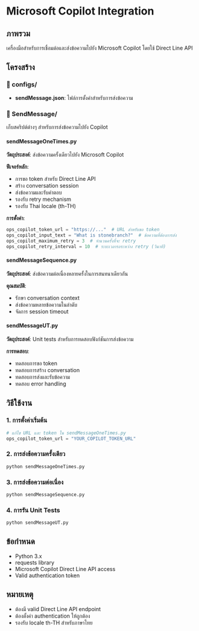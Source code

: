 # Microsoft Copilot Integration

## ภาพรวม
เครื่องมือสำหรับการเชื่อมต่อและส่งข้อความไปยัง Microsoft Copilot โดยใช้ Direct Line API

## โครงสร้าง

### 📁 configs/
- **sendMessage.json**: ไฟล์การตั้งค่าสำหรับการส่งข้อความ

### 📁 SendMessage/
เก็บสคริปต์ต่างๆ สำหรับการส่งข้อความไปยัง Copilot

#### sendMessageOneTimes.py
**วัตถุประสงค์**: ส่งข้อความครั้งเดียวไปยัง Microsoft Copilot

**ฟีเจอร์หลัก**:
- การขอ token สำหรับ Direct Line API
- สร้าง conversation session
- ส่งข้อความและรับคำตอบ
- รองรับ retry mechanism
- รองรับ Thai locale (th-TH)

**การตั้งค่า**:
```python
ops_copilot_token_url = "https://..."  # URL สำหรับขอ token
ops_copilot_input_text = "What is stonebranch?"  # ข้อความที่ต้องการส่ง
ops_copilot_maximum_retry = 3  # จำนวนครั้งที่จะ retry
ops_copilot_retry_interval = 10  # ระยะเวลารอระหว่าง retry (วินาที)
```

#### sendMessageSequence.py
**วัตถุประสงค์**: ส่งข้อความต่อเนื่องหลายครั้งในการสนทนาเดียวกัน

**คุณสมบัติ**:
- รักษา conversation context
- ส่งข้อความหลายข้อความในลำดับ
- จัดการ session timeout

#### sendMessageUT.py
**วัตถุประสงค์**: Unit tests สำหรับการทดสอบฟังก์ชันการส่งข้อความ

**การทดสอบ**:
- ทดสอบการขอ token
- ทดสอบการสร้าง conversation
- ทดสอบการส่งและรับข้อความ
- ทดสอบ error handling

## วิธีใช้งาน

### 1. การตั้งค่าเริ่มต้น
```python
# แก้ไข URL และ token ใน sendMessageOneTimes.py
ops_copilot_token_url = "YOUR_COPILOT_TOKEN_URL"
```

### 2. การส่งข้อความครั้งเดียว
```python
python sendMessageOneTimes.py
```

### 3. การส่งข้อความต่อเนื่อง
```python
python sendMessageSequence.py
```

### 4. การรัน Unit Tests
```python
python sendMessageUT.py
```

## ข้อกำหนด
- Python 3.x
- requests library
- Microsoft Copilot Direct Line API access
- Valid authentication token

## หมายเหตุ
- ต้องมี valid Direct Line API endpoint
- ต้องตั้งค่า authentication ให้ถูกต้อง
- รองรับ locale th-TH สำหรับภาษาไทย